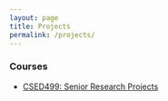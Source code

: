 ```yaml
---
layout: page
title: Projects
permalink: /projects/
---
```


### Courses ###
* <a href="{{ site.baseurl }}/projects/csed499">CSED499\: Senior Research Projects</a>
